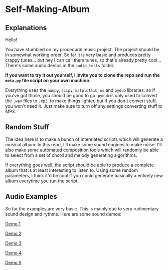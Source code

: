# Self-Making-Album

## Explanations

Hello!

You have stumbled on my procedural music project. The project should be in somewhat working order. So far it is very basic and produces pretty crappy tunes... but hey I can call them tunes, so that's already pretty cool... There's some audio demos in the `audio_tests` folder. 

**If you want to try it out yourself, I invite you to clone the repo and run the `meta.py` file script on your own machine.**

 Everything uses the `numpy`, `scipy`, `matplotlib`, `os` and `pydub` libraries, so if you've got those, you should be good to go. `pydub` is only used to convert the `.wav` files to `.mp3`, to make things lighter, but if you don't convert stuff, you won't need it. Just make sure to turn off any settings converting stuff to MP3. 

## Random Stuff

The idea here is to make a bunch of interelated scripts which will generate a musical album. In this repo, I'll make some sound engines to make noise. I'll also make some automated composition tools which will randomly be able to select from a set of chord and melody generating algorithms.

If everything goes well, the script should be able to produce a complete album that is at least interesting to listen to. Using some random parameters, I think it'd be cool if you could generate basically a entirely new album everytime you run the script. 


## Audio Examples

So far the examples are very basic. This is mainly due to very rudimentary sound design and rythms. Here are some sound demos:

[Demo 1](https://github.com/cmdenis/Self-Making-Album/blob/main/audio_tests/demo_1.mp3)

[Demo 2](https://github.com/cmdenis/Self-Making-Album/blob/main/audio_tests/demo_2.mp3)

[Demo 3](https://github.com/cmdenis/Self-Making-Album/blob/main/audio_tests/demo_3.mp3)

[Demo 4](https://github.com/cmdenis/Self-Making-Album/blob/main/audio_tests/demo_4.mp3)

[Demo 5](https://github.com/cmdenis/Self-Making-Album/blob/main/audio_tests/demo_5.mp3)


